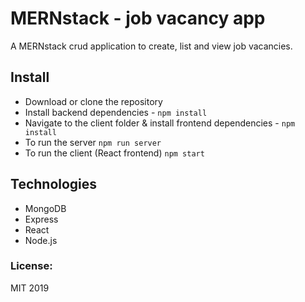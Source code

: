 # MERNstack - job vacancy app

A MERNstack crud application to create, list and view job vacancies.

## Install
* Download or clone the repository
* Install backend dependencies - `npm install`
* Navigate to the client folder & install frontend      dependencies - `npm install`
* To run the server `npm run server`
* To run the client (React frontend) `npm start`


## Technologies
* MongoDB
* Express
* React
* Node.js

### License:
MIT 2019

